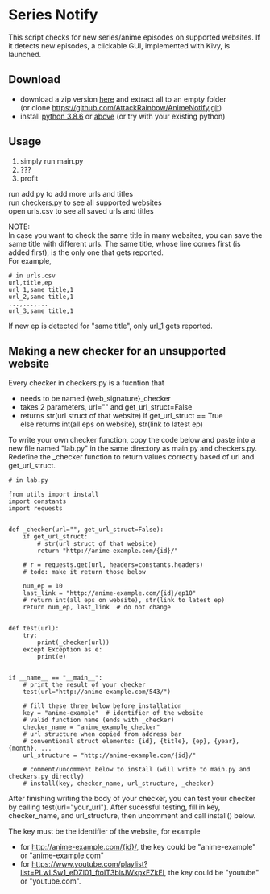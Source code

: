 # Series Notify
This script checks for new series/anime episodes on supported websites. If it detects new episodes, a clickable GUI, implemented with Kivy, is launched.

## Download
- download a zip version [here](https://github.com/AttackRainbow/SeriesNotify/archive/master.zip) and extract all to an empty folder  
(or clone https://github.com/AttackRainbow/AnimeNotify.git)
- install [python 3.8.6](https://www.python.org/downloads/release/python-386/) or [above](https://www.python.org/downloads/) (or try with your existing python)
## Usage
1. simply run main.py
2. ???  
3. profit

run add.py to add more urls and titles  
run checkers.py to see all supported websites  
open urls.csv to see all saved urls and titles

NOTE:  
In case you want to check the same title in many websites, you can save the same title with different urls. The same title, whose line comes first (is added first), is the only one that gets reported.  
For example,  
```
# in urls.csv
url,title,ep
url_1,same title,1
url_2,same title,1
...,...,...
url_3,same title,1
```
If new ep is detected for "same title", only url_1 gets reported.

## Making a new checker for an unsupported website
Every checker in checkers.py is a fucntion that 
- needs to be named {web_signature}_checker
- takes 2 parameters, url="" and get_url_struct=False
- returns str(url struct of that website) if get_url_struct == True  
else returns int(all eps on website), str(link to latest ep)

To write your own checker function, copy the code below and paste into a new file named "lab.py" in the same directory as main.py and checkers.py.  
Redefine the _checker function to return values correctly based of url and get_url_struct.
```
# in lab.py

from utils import install
import constants
import requests


def _checker(url="", get_url_struct=False):
    if get_url_struct:
        # str(url struct of that website)
        return "http://anime-example.com/{id}/"

    # r = requests.get(url, headers=constants.headers)
    # todo: make it return those below

    num_ep = 10
    last_link = "http://anime-example.com/{id}/ep10"
    # return int(all eps on website), str(link to latest ep)
    return num_ep, last_link  # do not change


def test(url):
    try:
        print(_checker(url))
    except Exception as e:
        print(e)


if __name__ == "__main__":
    # print the result of your checker
    test(url="http://anime-example.com/543/")

    # fill these three below before installation
    key = "anime-example"  # identifier of the website
    # valid function name (ends with _checker)
    checker_name = "anime_example_checker"
    # url structure when copied from address bar
    # conventional struct elements: {id}, {title}, {ep}, {year}, {month}, ...
    url_structure = "http://anime-example.com/{id}/"

    # comment/uncomment below to install (will write to main.py and checkers.py directly)
    # install(key, checker_name, url_structure, _checker)

```
After finishing writing the body of your checker, you can test your checker by calling test(url="your_url"). After sucessful testing, fill in key, checker_name, and url_structure, then uncomment and call install() below.

The key must be the identifier of the website, for example
- for http://anime-example.com/{id}/, the key could be "anime-example" or "anime-example.com"
- for https://www.youtube.com/playlist?list=PLwLSw1_eDZl01_ftoIT3birJWkpxFZkEl, the key could be "youtube" or "youtube.com".
